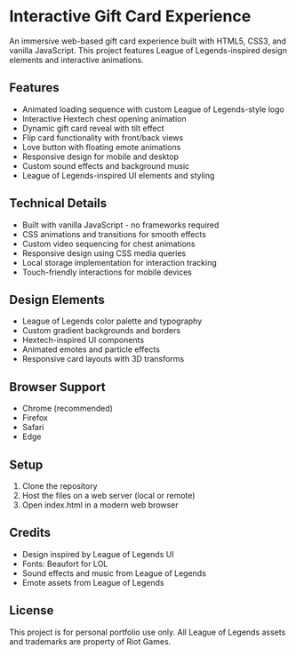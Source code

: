 # Interactive Gift Card Experience

An immersive web-based gift card experience built with HTML5, CSS3, and vanilla JavaScript. This project features League of Legends-inspired design elements and interactive animations.

## Features

- Animated loading sequence with custom League of Legends-style logo
- Interactive Hextech chest opening animation
- Dynamic gift card reveal with tilt effect
- Flip card functionality with front/back views
- Love button with floating emote animations
- Responsive design for mobile and desktop
- Custom sound effects and background music
- League of Legends-inspired UI elements and styling

## Technical Details

- Built with vanilla JavaScript - no frameworks required
- CSS animations and transitions for smooth effects
- Custom video sequencing for chest animations
- Responsive design using CSS media queries
- Local storage implementation for interaction tracking
- Touch-friendly interactions for mobile devices

## Design Elements

- League of Legends color palette and typography
- Custom gradient backgrounds and borders
- Hextech-inspired UI components
- Animated emotes and particle effects
- Responsive card layouts with 3D transforms

## Browser Support

- Chrome (recommended)
- Firefox
- Safari
- Edge

## Setup

1. Clone the repository
2. Host the files on a web server (local or remote)
3. Open index.html in a modern web browser

## Credits

- Design inspired by League of Legends UI
- Fonts: Beaufort for LOL
- Sound effects and music from League of Legends
- Emote assets from League of Legends

## License

This project is for personal portfolio use only. All League of Legends assets and trademarks are property of Riot Games. 